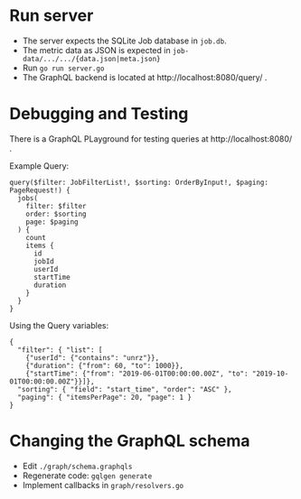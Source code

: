 # Run server

* The server expects the SQLite Job database in `job.db`.
* The metric data as JSON is expected in `job-data/.../.../{data.json|meta.json}`
* Run ```go run server.go```
* The GraphQL backend is located at http://localhost:8080/query/ .

# Debugging and Testing

There is a GraphQL PLayground for testing queries at http://localhost:8080/ .

Example Query:
```
query($filter: JobFilterList!, $sorting: OrderByInput!, $paging: PageRequest!) {
  jobs(
    filter: $filter
    order: $sorting
    page: $paging
  ) {
    count
    items {
      id
      jobId
      userId
      startTime
      duration
    }
  }
}
```

Using the Query variables:
```
{
  "filter": { "list": [
    {"userId": {"contains": "unrz"}},
    {"duration": {"from": 60, "to": 1000}},
    {"startTime": {"from": "2019-06-01T00:00:00.00Z", "to": "2019-10-01T00:00:00.00Z"}}]},
  "sorting": { "field": "start_time", "order": "ASC" },
  "paging": { "itemsPerPage": 20, "page": 1 }
}
```

# Changing the GraphQL schema

* Edit ```./graph/schema.graphqls```
* Regenerate code: ```gqlgen generate```
* Implement callbacks in ```graph/resolvers.go```

